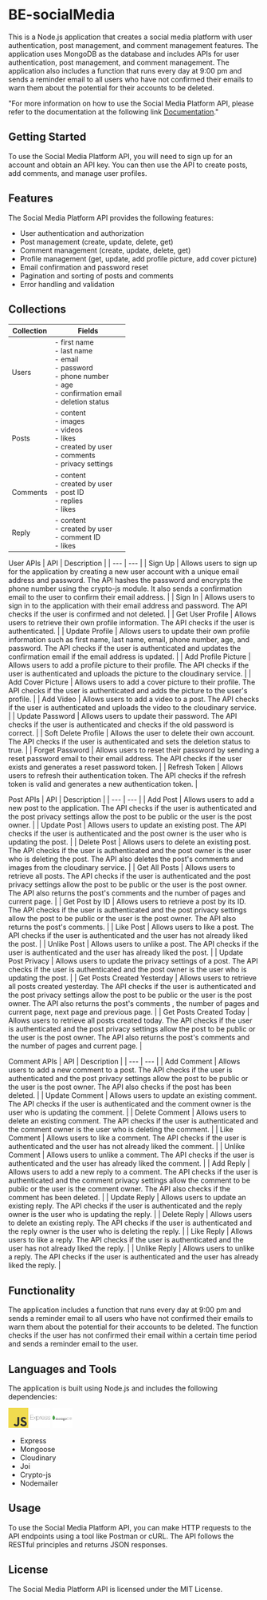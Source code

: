# BE-socialMedia
This is a Node.js application that creates a social media platform with user authentication, post management, and comment management features. The application uses MongoDB as the database and includes APIs for user authentication, post management, and comment management. The application also includes a function that runs every day at 9:00 pm and sends a reminder email to all users who have not confirmed their emails to warn them about the potential for their accounts to be deleted.

"For more information on how to use the Social Media Platform API, please refer to the documentation at the following link <a href="https://documenter.getpostman.com/view/26559299/2s9YJdWN5t">Documentation</a>."

## Getting Started
To use the Social Media Platform API, you will need to sign up for an account and obtain an API key. You can then use the API to create posts, add comments, and manage user profiles.

## Features
The Social Media Platform API provides the following features:

- User authentication and authorization
- Post management (create, update, delete, get)
- Comment management (create, update, delete, get)
- Profile management (get, update, add profile picture, add cover picture)
- Email confirmation and password reset
- Pagination and sorting of posts and comments
- Error handling and validation

## Collections

| Collection | Fields | 
| --- | --- | 
| Users | - first name<br>- last name<br>- email<br>- password<br>- phone number<br>- age<br>- confirmation email<br>- deletion status | 
| Posts | - content<br>- images<br>- videos<br>- likes<br>- created by user<br>- comments<br>- privacy settings | 
| Comments | - content<br>- created by user<br>- post ID<br>- replies<br>- likes | 
| Reply | - content<br>- created by user<br>- comment ID<br>- likes |

User APIs
| API | Description | 
| --- | --- | 
| Sign Up | Allows users to sign up for the application by creating a new user account with a unique email address and password. The API hashes the password and encrypts the phone number using the crypto-js module. It also sends a confirmation email to the user to confirm their email address. | 
| Sign In | Allows users to sign in to the application with their email address and password. The API checks if the user is confirmed and not deleted. | | Get User Profile | Allows users to retrieve their own profile information. The API checks if the user is authenticated. | 
| Update Profile | Allows users to update their own profile information such as first name, last name, email, phone number, age, and password. The API checks if the user is authenticated and updates the confirmation email if the email address is updated. | 
| Add Profile Picture | Allows users to add a profile picture to their profile. The API checks if the user is authenticated and uploads the picture to the cloudinary service. | | Add Cover Picture | Allows users to add a cover picture to their profile. The API checks if the user is authenticated and adds the picture to the user's profile. | 
| Add Video | Allows users to add a video to a post. The API checks if the user is authenticated and uploads the video to the cloudinary service. | 
| Update Password | Allows users to update their password. The API checks if the user is authenticated and checks if the old password is correct. | 
| Soft Delete Profile | Allows the user to delete their own account. The API checks if the user is authenticated and sets the deletion status to true. | 
| Forget Password | Allows users to reset their password by sending a reset password email to their email address. The API checks if the user exists and generates a reset password token. | 
| Refresh Token | Allows users to refresh their authentication token. The API checks if the refresh token is valid and generates a new authentication token. |

Post APIs
| API | Description | 
| --- | --- | 
| Add Post | Allows users to add a new post to the application. The API checks if the user is authenticated and the post privacy settings allow the post to be public or the user is the post owner. | 
| Update Post | Allows users to update an existing post. The API checks if the user is authenticated and the post owner is the user who is updating the post. | 
| Delete Post | Allows users to delete an existing post. The API checks if the user is authenticated and the post owner is the user who is deleting the post. The API also deletes the post's comments and images from the cloudinary service. | 
| Get All Posts | Allows users to retrieve all posts. The API checks if the user is authenticated and the post privacy settings allow the post to be public or the user is the post owner. The API also returns the post's comments and the number of pages and current page. | 
| Get Post by ID | Allows users to retrieve a post by its ID. The API checks if the user is authenticated and the post privacy settings allow the post to be public or the user is the post owner. The API also returns the post's comments. | 
| Like Post | Allows users to like a post. The API checks if the user is authenticated and the user has not already liked the post. | | Unlike Post | Allows users to unlike a post. The API checks if the user is authenticated and the user has already liked the post. | 
| Update Post Privacy | Allows users to update the privacy settings of a post. The API checks if the user is authenticated and the post owner is the user who is updating the post. | 
| Get Posts Created Yesterday | Allows users to retrieve all posts created yesterday. The API checks if the user is authenticated and the post privacy settings allow the post to be public or the user is the post owner. The API also returns the post's comments , the number of pages and current page, next page and previous page. | 
| Get Posts Created Today | Allows users to retrieve all posts created today. The API checks if the user is authenticated and the post privacy settings allow the post to be public or the user is the post owner. The API also returns the post's comments and the number of pages and current page. |

Comment APIs
| API | Description | 
| --- | --- | 
| Add Comment | Allows users to add a new comment to a post. The API checks if the user is authenticated and the post privacy settings allow the post to be public or the user is the post owner. The API also checks if the post has been deleted. |
| Update Comment | Allows users to update an existing comment. The API checks if the user is authenticated and the comment owner is the user who is updating the comment. | 
| Delete Comment | Allows users to delete an existing comment. The API checks if the user is authenticated and the comment owner is the user who is deleting the comment. | 
| Like Comment | Allows users to like a comment. The API checks if the user is authenticated and the user has not already liked the comment. |
| Unlike Comment | Allows users to unlike a comment. The API checks if the user is authenticated and the user has already liked the comment. | 
| Add Reply | Allows users to add a new reply to a comment. The API checks if the user is authenticated and the comment privacy settings allow the comment to be public or the user is the comment owner. The API also checks if the comment has been deleted. | | Update Reply | Allows users to update an existing reply. The API checks if the user is authenticated and the reply owner is the user who is updating the reply. | | Delete Reply | Allows users to delete an existing reply. The API checks if the user is authenticated and the reply owner is the user who is deleting the reply. | 
| Like Reply | Allows users to like a reply. The API checks if the user is authenticated and the user has not already liked the reply. | 
| Unlike Reply | Allows users to unlike a reply. The API checks if the user is authenticated and the user has already liked the reply. |

## Functionality

The application includes a function that runs every day at 9:00 pm and sends a reminder email to all users who have not confirmed their emails to warn them about the potential for their accounts to be deleted. The function checks if the user has not confirmed their email within a certain time period and sends a reminder email to the user.

## Languages and Tools

The application is built using Node.js and includes the following dependencies:

<code><img height="40" src="https://raw.githubusercontent.com/github/explore/80688e429a7d4ef2fca1e82350fe8e3517d3494d/topics/javascript/javascript.png"></code>
<code><img height="40" src="https://raw.githubusercontent.com/github/explore/80688e429a7d4ef2fca1e82350fe8e3517d3494d/topics/express/express.png"></code>
<code><img height="40" src="https://raw.githubusercontent.com/github/explore/80688e429a7d4ef2fca1e82350fe8e3517d3494d/topics/mongodb/mongodb.png"></code>

- Express 
- Mongoose
- Cloudinary
- Joi
- Crypto-js
- Nodemailer

## Usage
To use the Social Media Platform API, you can make HTTP requests to the API endpoints using a tool like Postman or cURL. The API follows the RESTful principles and returns JSON responses.

## License
The Social Media Platform API is licensed under the MIT License.



